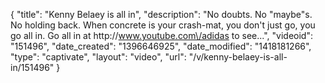 {
    "title": "Kenny Belaey is all in",
    "description": "No doubts. No \"maybe\"s. No holding back. When concrete is your crash-mat, you don't just go, you go all in. Go all in at http:\/\/www.youtube.com\/adidas to see...",
    "videoid": "151496",
    "date_created": "1396646925",
    "date_modified": "1418181266",
    "type": "captivate",
    "layout": "video",
    "url": "\/v\/kenny-belaey-is-all-in\/151496"
}